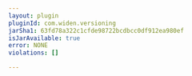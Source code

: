 ```yaml
---
layout: plugin
pluginId: com.widen.versioning
jarSha1: 63fd78a322c1cfde98722bcdbcc0df912ea980ef
isJarAvailable: true
error: NONE
violations: []

---
```

